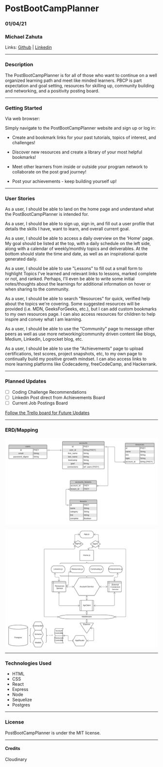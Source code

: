 # PostBootCampPlanner
### 01/04/21
### Michael Zahuta

Links: [Github](https://github.com/MikeyZboy) | [Linkedin](https://www.linkedin.com/in/mikezahuta/)

***
### Description ###

The PostBootCampPlanner is for all of those who want to continue on a well organized learning path and meet like minded learners. PBCP is part expectation and goal setting, resources for skilling up, community building and networking, and a positivity posting board.

***
### Getting Started ###

Via web browser:

Simply navigate to the PostBootCampPlanner website and sign up or log in:

 - Create and bookmark links for your past tutorials, topics of interest, and challenges!
  
 - Discover new resources and create a library of your most helpful bookmarks!
  
 - Meet other learners from inside or outside your program network to collaborate on the post grad journey!
  
 - Post your achievements - keep building yourself up!

***
### User Stories ###

As a user, I should be able to land on the home page and understand what the PostBootCampPlanner is intended for.

As a user, I should be able to sign up, sign in, and fill out a user profile that details the skills I have, want to learn, and overall current goal.

As a user, I should be able to access a daily overview on the 'Home' page. My goal should be listed at the top, with a daily schedule on the left side, along with a calendar of weekly/monthly topics and deliverables. At the bottom should state the time and date, as well as an inspirational quote generated daily.

As a user, I should be able to use "Lessons" to fill out a small form to highlight Topics I've learned and relevant links to lessons, marked complete or not, and ranked. Perhaps, I'll even be able to write some initial notes/thoughts about the learnings for additional information on hover or when sharing to the community. 

As a user, I should be able to search "Resources" for quick, verified help about the topics we're covering. Some suggested resources will be provided (i.e. MDN, GeeksForGeeks, etc.), but I can add custom bookmarks to my own resources page. I can also access resources for children to help inspire and convey what I am learning.

As a user, I should be able to use the "Community" page to message other peers as well as use more networking/community driven content like blogs, Medium, Linkedin, Logrocket blog, etc.

As a user, I should be able to use the "Achievements" page to upload certifications, test scores, project snapshots, etc, to my own page to continually build my positive growth mindset. I can also access links to more learning platforms like Codecademy, freeCodeCamp, and Hackerrank.

***
### Planned Updates ###

- [ ] Coding Challenge Recommendations
- [ ] Linkedin Post direct from Achievements Board
- [ ] Current Job Postings Board

[Follow the Trello board for Future Updates](https://trello.com/b/9lgCRRFy/postbootcampplanner)

***
### ERD/Mapping ###

![ERD]('./../client/src/styles/assets/PostBootCampPlannerERD.png)

![Hierarchy]('./../client/src/styles/assets/PostBootcampPlanner(hierarchy).png)

***
### Technologies Used ###

- HTML
- CSS
- React
- Express
- Node
- Sequelize
- Postgres
  
***
### License ####

PostBootCampPlanner is under the MIT license.

***
#### Credits ####
Cloudinary
